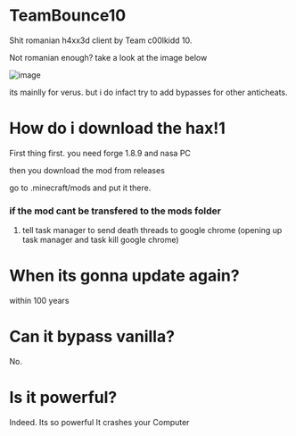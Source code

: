 # TeamBounce10
Shit romanian h4xx3d client by Team c00lkidd 10.

Not romanian enough? take a look at the image below

![image](https://github.com/TeamBounce10/teambounce10-release/assets/153373550/d407b0f5-e931-40fb-ba71-494c5c3c4d05)

its mainlly for verus. but i do infact try to add bypasses for other anticheats.

# How do i download the hax!1
First thing first. you need forge 1.8.9 and nasa PC

then you download the mod from releases

go to .minecraft/mods and put it there.

### if the mod cant be transfered to the mods folder 
1. tell task manager to send death threads to google chrome (opening up task manager and task kill google chrome)

# When its gonna update again?

within 100 years

# Can it bypass vanilla?
No.

# Is it powerful?
Indeed. Its so powerful It crashes your Computer
